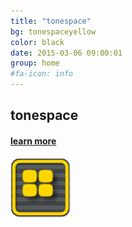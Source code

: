 ```yaml
---
title: "tonespace"
bg: tonespaceyellow
color: black
date: 2015-03-06 09:00:01
group: home
#fa-icon: info
---
```


<div class="u-full-width">
		<div class="u-pull-left left-of-icon">
			 <h2>tonespace</h2>
			 <h4><a href="/en/tonespace">learn more</a></h4>
		</div>
		<div class="u-pull-right">
			<a class="" href="/en/tonespace"><img class="u-icon" src="/img/tonespaceicon96.png" alt="tonespace" ></a>
		</div>
</div>
  

